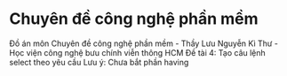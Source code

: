 # Chuyên đề công nghệ phần mềm
Đồ án môn Chuyên đề công nghệ phần mềm - Thầy Lưu Nguyễn Kì Thư - Học viện công nghệ bưu chính viễn thông HCM
Đề tài 4: Tạo câu lệnh select theo yêu cầu
Lưu ý: Chưa bắt phần having 
